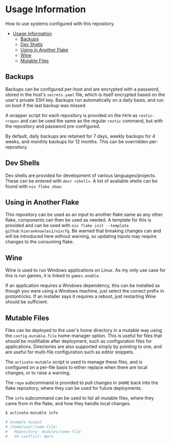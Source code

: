 # Usage Information

How to use systems configured with this repository.

- [Usage Information](#usage-information)
  - [Backups](#backups)
  - [Dev Shells](#dev-shells)
  - [Using in Another Flake](#using-in-another-flake)
  - [Wine](#wine)
  - [Mutable Files](#mutable-files)

## Backups

Backups can be configured per-host and are encrypted with a password, stored in
the host's `secrets.yaml` file, which is itself encrypted based on the user's
private SSH key. Backups run automatically on a daily basis, and run on boot if
the last backup was missed.

A wrapper script for each repository is provided on the `PATH` as
`restic-<repo>` and can be used the same as the regular `restic` command, but
with the repository and password pre-configured.

By default, daily backups are retained for 7 days, weekly backups for 4 weeks,
and monthly backups for 12 months. This can be overridden per-repository.

## Dev Shells

Dev shells are provided for development of various languages/projects. These can
be entered with `devr <shell>`. A list of available shells can be found with
`nix flake show`.

## Using in Another Flake

This repository can be used as an input to another flake same as any other
flake, components can then be used as needed. A template for this is provided
and can be used with `nix flake init --template github:kieranknowles1/nixcfg`.
Be warned that breaking changes can and will be introduced here without warning,
so updating inputs may require changes to the consuming flake.

## Wine

Wine is used to run Windows applications on Linux. As my only use case for this
is run games, it is linked to `games.enable`.

If an application requires a Windows dependency, this can be installed as though
you were using a Windows machine, just select the correct prefix in
protontricks. If an installer says it requires a reboot, just restarting Wine
should be sufficient.

## Mutable Files

Files can be deployed to the user's home directory in a mutable way using the
`config.mutable.file` home-manager option. This is useful for files that should
be modifiable after deployment, such as configuration files for applications.
Directories are also supported simply by pointing to one, and are useful for
multi-file configuration such as editor snippets.

The `activate-mutable` script is used to manage these files, and is configured
on a per-file basis to either replace when there are local changes, or to raise
a warning.

The `repo` subcommand is provided to pull changes in `$HOME` back into the flake
repository, where they can be used for future deployments.

The `info` subcommand can be used to list all mutable files, where they came
from in the flake, and how they handle local changes.

```sh
$ activate-mutable info

# example output
# /home/user/some-file:
#   Repository: modules/some-file
#   On conflict: Warn
```
